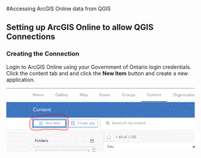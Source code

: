 #Accessing ArcGIS Online data from QGIS

## Setting up ArcGIS Online to allow QGIS Connections

### Creating the Connection

Login to ArcGIS Online using your Government of Ontario login credentials. 
Click the content tab and and click the **New Item** button and create a new application.

![Image of the New Item link on AGOL](getting-started-with-QGIS/images/newItem.GIF)
